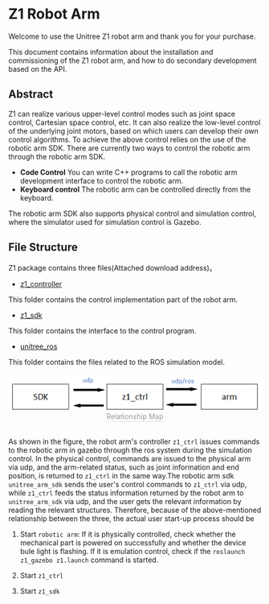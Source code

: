 # Z1 Robot Arm

Welcome to use the Unitree Z1 robot arm and thank you for your purchase.

This document contains information about the installation and commissioning of the Z1 robot arm, and how to do secondary development based on the API.

## Abstract

Z1 can realize various upper-level control modes such as joint space control, Cartesian space control, etc. It can also realize the low-level control of the underlying joint motors, based on which users can develop their own control algorithms. To achieve the above control relies on the use of the robotic arm SDK. There are currently two ways to control the robotic arm through the robotic arm SDK.

+ **Code Control**
You can write C++ programs to call the robotic arm development interface to control the robotic arm.
+ **Keyboard control**
The robotic arm can be controlled directly from the keyboard.

The robotic arm SDK also supports physical control and simulation control, where the simulator used for simulation control is Gazebo.

## File Structure

Z1 package contains three files(Attached download address)。

+ [z1_controller](https://github.com/unitreerobotics/z1_controller)

This folder contains the control implementation part of the robot arm.

+ [z1_sdk](https://github.com/unitreerobotics/z1_sdk)

This folder contains the interface to the control program.

+ [unitree_ros](https://github.com/unitreerobotics/unitree_ros)

This folder contains the files related to the ROS simulation model.

<center>
<img src="img/relation.png" style="zoom:100%" alt=" 图片不见了。。。 "/>
<br>
<div style="color:orange; border-bottom: 0.1px solid #d9d9d9;
display: inline-block;
color: #999;
padding: 1px;">Relationship Map</div>
</center>
<br>

As shown in the figure, the robot arm's controller `z1_ctrl` issues commands to the robotic arm in gazebo through the ros system during the simulation control. In the physical control, commands are issued to the physical arm via udp, and the arm-related status, such as joint information and end position, is returned to `z1_ctrl` in the same way.The robotic arm sdk `unitree_arm_sdk` sends the user's control commands to `z1_ctrl` via udp, while `z1_ctrl` feeds the status information returned by the robot arm to `unitree_arm_sdk` via udp, and the user gets the relevant information by reading the relevant structures.
Therefore, because of the above-mentioned relationship between the three, the actual user start-up process should be

1. Start `robotic arm`: If it is physically controlled, check whether the mechanical part is powered on successfully and whether the device bule light is flashing. If it is emulation control, check if the `roslaunch z1_gazebo z1.launch` command is started.

2. Start `z1_ctrl`

3. Start `z1_sdk`
